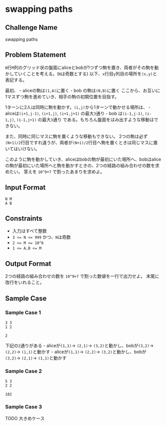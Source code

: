 # swapping paths

## Challenge Name

swapping paths

## Problem Statement

`N`行`M`列のグリッド状の盤面にaliceとbobが1つずつ駒を置き、両者がその駒を動かしていくことを考える。(`N`は奇数とする)
以下、`x`行目`y`列目の場所を`(x,y)`と表記する。

最初、
	- aliceの駒は`(1,A)`に置く
	- bob  の駒は`(N,B)`に置く
ここから、お互いに1マスずつ駒を進めていき、相手の駒の初期位置を目指す。

1ターンに2人は同時に駒を動かす。`(i,j)`から1ターンで動かせる場所は、
	- aliceは`(i+1,j-1)`, `(i+1,j)`, `(i+1,j+1)` の最大`3`通り
	- bob  は`(i-1,j-1)`, `(i-1,j)`, `(i-1,j+1)` の最大`3`通り
である。もちろん盤面をはみ出すような移動はできない。

また、同時に同じマスに駒を置くような移動もできない。
2つの駒は必ず`(N+1)/2`行目ですれ違うが、両者が`(N+1)/2`行目へ駒を置くときは同じマスに置いてはいけない。

このように駒を動かしていき、aliceはbobの駒が最初にいた場所へ、bobはaliceの駒が最初にいた場所へと駒を動かすときの、2つの経路の組み合わせの数を求めたい。
答えを `10^9+7` で割ったあまりを求めよ。

## Input Format

```
N M
A B
```

## Constraints

- 入力はすべて整数 
- `3 <= N <= 999` かつ、`N`は奇数
- `2 <= M <= 10^6`
- `1 <= A,B <= M`

## Output Format

2つの経路の組み合わせの数を `10^9+7` で割った数値を一行で出力せよ。
末尾に改行をいれること。

## Sample Case

### Sample Case 1

```
3 3
1 2
```

```
2
```

下記の`2`通りがある
	- aliceが`(1,1)`→ `(2,1)`→ `(3,2)`と動かし、bobが`(3,2)`→ `(2,2)`→ `(1,1)`と動かす
	- aliceが`(1,1)`→ `(2,2)`→ `(3,2)`と動かし、bobが`(3,2)`→ `(2,1)`→ `(1,1)`と動かす

### Sample Case 2

```
5 3
2 2
```

```
182
```

### Sample Case 3

TODO 大きめケース
